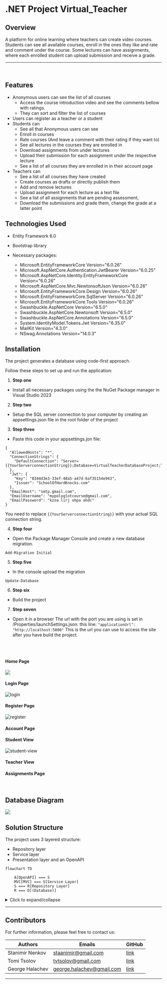 # .NET Project Virtual_Teacher
## Overview

A platform for online learning where teachers can create video courses. Students can see all available courses, enroll in the ones they like and rate and comment under the course. Some lectures can have assignments, where each enrolled student can upload submission and receive a grade. 

---
<br>

## Features

- Anonymous users can see the list of all courses
  + Access the course introduction video and see the comments bellow with ratings.
  + They can sort and filter the list of courses
- Users can register as a teacher or a student
- Students can
  + See all that Anonymous users can see
  + Enroll in courses
  + Rate courses (And leave a comment with their rating if they want to)
  + See all lectures in the courses they are enrolled in
  + Download assignments from under lectures 
  + Upload their submission for each assignment under the respective lecture
  + See a list of all courses they are enrolled in in their account page
- Teachers can
  + See a list of all courses they have created
  + Create courses as drafts or directly publish them
  + Add and remove lectures
  + Upload assignment for each lecture as a text file
  + See a list of all assignments that are pending assessment,  
  + Download the submissions and grade them, change the grade at a latter point

## Technologies Used

- Entity Framework 6.0
- Bootstrap library

- Necessary packages:
  + Microsoft.EntityFrameworkCore Version="6.0.26"
  + Microsoft.AspNetCore.Authentication.JwtBearer Version="6.0.25"
  + Microsoft.AspNetCore.Identity.EntityFrameworkCore Version="6.0.26" 
  + Microsoft.AspNetCore.Mvc.NewtonsoftJson Version="6.0.26"
  + Microsoft.EntityFrameworkCore.Design Version="6.0.26"
  + Microsoft.EntityFrameworkCore.SqlServer  Version="6.0.26"
  + Microsoft.EntityFrameworkCore.Tools Version="6.0.26"
  + Swashbuckle.AspNetCore Version="6.5.0"
  + Swashbuckle.AspNetCore.Newtonsoft Version="6.5.0"
  + Swashbuckle.AspNetCore.Annotations Version="6.5.0"
  + System.IdentityModel.Tokens.Jwt Version="6.35.0"
  + MailKit Version="4.3.0" 
  + NSwag.Annotations Version="14.0.3"

## Installation
The project generates a database using code-first approach. 

Follow these steps to set up and run the application:

1. **Step one**
- Install all necessary packages using the the NuGet Package manager in Visual Studio 2023

2. **Step two**
- Setup the SQL server connection to your computer by creating an appsettings.json file in the root folder of the project
  
3. **Step three**
- Paste this code in your appsettings.jon file:

```
{
  "AllowedHosts": "*",
  "ConnectionStrings": {
    "DefaultConnection": "Server={{YourServerconnectionString}};Database=VirtualTeacherDatabaseProject;Trusted_Connection=True;"
  },
  "Jwt": {
    "Key": "8344d3e3-33ef-48a5-a47d-6af35154e943",
    "Issuer": "SchoolOfHardKnocks.com"
  },
  "EmailHost": "smtp.gmail.com",
  "EmailUsername": "mypolyglotcourse@gmail.com",
  "EmailPassword": "kzoa lirj ohpa ahdc"
}
``` 
You need to replace ```{{YourServerconnectionString}}``` with your actual SQL connection string. 


4. **Step four**
- Open the Package Manager Console and create a new database migration.
```
Add-Migration Initial
```
5. **Step five**
- In the console upload the migration
```
Update-Database
```
6. **Step six**
- Build the project

7. **Step seven**
- Open it in a browser
The url with the port you are using is set in /Properties/launchSettings.json:
this line:
```"applicationUrl": "http://localhost:5000"```
This is the url you can use to access the site after you have build the project. 

<br>
<br>


#### Home Page

<img src=https://i.ibb.co/KyzCfQL/fp-an.png></img>

#### Login Page 

<img src="https://i.ibb.co/YjdpcNg/login.png" alt="login" border="0" />

#### Register Page 

<img src="https://i.ibb.co/tY5P4c8/register.png" alt="register" border="0" />

#### Account Page 

#### Student View 

<img src="https://i.ibb.co/yF2Zjhy/student-view.png" alt="student-view" border="0" />

#### Teacher View 

#### Assignments Page 



<br />


## Database Diagram

<img src=https://i.ibb.co/fXQW2NX/db-diagram.png />

<br>

## Solution Structure
The project uses 3 layered structure:

+ Repository layer
+ Service layer
+ Presentation layer and an OpenAPI


```mermaid
flowchart TD
    
    A[OpenAPI] === S
    MVC[MVC] === S[Service Layer]
    S === R[Repository Layer]
    R === D[(Database)]
```

<details>
  <summary>Click to expand/collapse</summary>

  ```
C:.
¦   .gitignore
¦   project_structure.txt
¦   README.md
¦   Virtual Teacher.docx
¦   VirtualTeacher.sln
¦   
+---.github
¦   L---workflows
L---VirtualTeacher
    ¦   appsettings.Development_.json
    ¦   appsettings.json
    ¦   Program.cs
    ¦   VirtualTeacher.csproj
    ¦   VirtualTeacher.csproj.user
    ¦   
    +---Components
    ¦       AssessSubmissionModal.cs
    ¦       Sidebar.cs
    ¦       TeachersModal.cs
    ¦       
    +---Controllers
    ¦   ¦   EmailController.cs
    ¦   ¦   
    ¦   +---API
    ¦   ¦       AccountApiController.cs
    ¦   ¦       ApplicationApiController.cs
    ¦   ¦       CourseApiController.cs
    ¦   ¦       UsersApiController.cs
    ¦   ¦       
    ¦   L---MVC
    ¦           AccountController.cs
    ¦           ApplicationController.cs
    ¦           AssignmentController.cs
    ¦           CourseController.cs
    ¦           HomeController.cs
    ¦           LectureController.cs
    ¦           RatingController.cs
    ¦           SharedController.cs
    ¦           UserController.cs
    ¦           
    +---Data
    ¦       AppDbContext.cs
    ¦       CommentsData.cs
    ¦       CoursesData.cs
    ¦       CourseStudentData.cs
    ¦       CourseTeacherData.cs
    ¦       LecturesData.cs
    ¦       SubmissionsData.cs
    ¦       UsersData.cs
    ¦       
    +---Exceptions
    ¦       DuplicateEntityException.cs
    ¦       EntityNotFoundException.cs
    ¦       InvalidCredentialsException.cs
    ¦       InvalidUserInputException.cs
    ¦       UnauthorizedOperationException.cs
    ¦       
    +---Helpers
    ¦   ¦   MailMapper.cs
    ¦   ¦   ModelMapper.cs
    ¦   ¦   SwaggerTagsFilter.cs
    ¦   ¦   
    ¦   L---CustomAttributes
    ¦           IsAdminAttribute.cs
    ¦           IsTeacherOrAdminAttribute.cs
    ¦           
    +---Migrations
    ¦       20240220074141_initial.cs
    ¦       20240220074141_initial.Designer.cs
    ¦       20240220083328_initial2.cs
    ¦       20240220083328_initial2.Designer.cs
    ¦       20240220083703_hrthr.cs
    ¦       20240220083703_hrthr.Designer.cs
    ¦       20240220095331_asgweinp.cs
    ¦       20240220095331_asgweinp.Designer.cs
    ¦       20240220100321_asgweinpåãâ.cs
    ¦       20240220100321_asgweinpåãâ.Designer.cs
    ¦       AppDbContextModelSnapshot.cs
    ¦       
    +---Models
    ¦   ¦   Comment.cs
    ¦   ¦   Course.cs
    ¦   ¦   Lecture.cs
    ¦   ¦   Note.cs
    ¦   ¦   PaginatedList.cs
    ¦   ¦   Rating.cs
    ¦   ¦   RatingValues.cs
    ¦   ¦   Submission.cs
    ¦   ¦   TeacherApplication.cs
    ¦   ¦   User.cs
    ¦   ¦   
    ¦   +---DTOs
    ¦   ¦   ¦   ApplicationResponseDto.cs
    ¦   ¦   ¦   EmailDto.cs
    ¦   ¦   ¦   LectureTitleIdDto.cs
    ¦   ¦   ¦   
    ¦   ¦   +---Account
    ¦   ¦   ¦       AccountUpdateDto.cs
    ¦   ¦   ¦       CredentialsDto.cs
    ¦   ¦   ¦       UserPasswordDto.cs
    ¦   ¦   ¦       
    ¦   ¦   +---Course
    ¦   ¦   ¦       CommentCreateDto.cs
    ¦   ¦   ¦       CommentResponseDto.cs
    ¦   ¦   ¦       CourseCreateDto.cs
    ¦   ¦   ¦       CourseResponseDto.cs
    ¦   ¦   ¦       CourseUpdateDto.cs
    ¦   ¦   ¦       LectureCreateDto.cs
    ¦   ¦   ¦       LectureResponseDto.cs
    ¦   ¦   ¦       LectureUpdateDto.cs
    ¦   ¦   ¦       RatingCreateDto.cs
    ¦   ¦   ¦       RatingResponseDto.cs
    ¦   ¦   ¦       
    ¦   ¦   L---User
    ¦   ¦           UserCreateDto.cs
    ¦   ¦           UserResponseDto.cs
    ¦   ¦           UserUpdateDto.cs
    ¦   ¦           
    ¦   +---Enums
    ¦   ¦       CourseTopic.cs
    ¦   ¦       UserRole.cs
    ¦   ¦       
    ¦   L---QueryParameters
    ¦           AssignmentsQueryParameters.cs
    ¦           CommentQueryParameters.cs
    ¦           CourseQueryParameters.cs
    ¦           UserQueryParameters.cs
    ¦           
    +---PrivateData
    ¦   +---Assignments
    ¦   ¦   +---course-1
    ¦   ¦   +---course-10
    ¦   ¦   L---course-3
    ¦   ¦           lecture-10.txt
    ¦   ¦           
    ¦   L---Submissions
    ¦       +---course-1
    ¦       ¦   +---lecture-1
    ¦       ¦   ¦       ian_c.txt
    ¦       ¦   ¦       julia_lopez.txt
    ¦       ¦   ¦       
    ¦       ¦   L---lecture-2
    ¦       ¦           ian_c.txt
    ¦       ¦           julia_lopez.txt
    ¦       ¦           
    ¦       L---course-3
    ¦           L---lecture-10
    ¦                   admin.txt
    ¦                   
    +---Properties
    ¦       launchSettings.json
    ¦       serviceDependencies.local.json.user
    ¦       
    +---Repositories
    ¦   ¦   ApplicationRepository.cs
    ¦   ¦   CourseRepository.cs
    ¦   ¦   UserRepository.cs
    ¦   ¦   
    ¦   L---Contracts
    ¦           IApplicationRepository.cs
    ¦           ICourseRepository.cs
    ¦           IUserRepository.cs
    ¦           
    +---Services
    ¦   ¦   AccountService.cs
    ¦   ¦   ApplicationService.cs
    ¦   ¦   CourseService.cs
    ¦   ¦   EmailService.cs
    ¦   ¦   UserService.cs
    ¦   ¦   
    ¦   L---Contracts
    ¦           IAccountService.cs
    ¦           IApplicationService.cs
    ¦           ICourseService.cs
    ¦           IEmailService.cs
    ¦           IUserService.cs
    ¦           
    +---ViewModels
    ¦   ¦   ErrorViewModel.cs
    ¦   ¦   HomeIndexViewModel.cs
    ¦   ¦   
    ¦   +---Account
    ¦   ¦       AccountInfoViewModel.cs
    ¦   ¦       AccountUpdateViewModel.cs
    ¦   ¦       LoginViewModel.cs
    ¦   ¦       PasswordViewModel.cs
    ¦   ¦       RegisterViewModel.cs
    ¦   ¦       
    ¦   +---Assignments
    ¦   ¦       AssignmentsViewModel.cs
    ¦   ¦       
    ¦   +---Courses
    ¦   ¦       CourseCreateViewModel.cs
    ¦   ¦       CoursesListViewModel.cs
    ¦   ¦       CourseUpdateViewModel.cs
    ¦   ¦       
    ¦   +---Lectures
    ¦   ¦       LectureCreateViewModel.cs
    ¦   ¦       LectureUpdateViewModel.cs
    ¦   ¦       
    ¦   L---Users
    ¦           UserIndexViewModel.cs
    ¦           UserUpdateViewModel.cs
    ¦           
    +---Views
    ¦   ¦   _ViewImports.cshtml
    ¦   ¦   _ViewStart.cshtml
    ¦   ¦   
    ¦   +---Account
    ¦   ¦       Index.cshtml
    ¦   ¦       Login.cshtml
    ¦   ¦       Password.cshtml
    ¦   ¦       Register.cshtml
    ¦   ¦       Update.cshtml
    ¦   ¦       
    ¦   +---Assignment
    ¦   ¦       Index.cshtml
    ¦   ¦       
    ¦   +---Course
    ¦   ¦       Create.cshtml
    ¦   ¦       Details.cshtml
    ¦   ¦       Index.cshtml
    ¦   ¦       Update.cshtml
    ¦   ¦       
    ¦   +---Home
    ¦   ¦       Index.cshtml
    ¦   ¦       Privacy.cshtml
    ¦   ¦       
    ¦   +---Lecture
    ¦   ¦       Create.cshtml
    ¦   ¦       Details.cshtml
    ¦   ¦       Update.cshtml
    ¦   ¦       
    ¦   +---Shared
    ¦   ¦   ¦   Error.cshtml
    ¦   ¦   ¦   Success.cshtml
    ¦   ¦   ¦   _DisplayRating.cshtml
    ¦   ¦   ¦   _InteractiveRating.cshtml
    ¦   ¦   ¦   _Layout.cshtml
    ¦   ¦   ¦   _Layout.cshtml.css
    ¦   ¦   ¦   _ValidationScriptsPartial.cshtml
    ¦   ¦   ¦   
    ¦   ¦   L---Components
    ¦   ¦       +---Sidebar
    ¦   ¦       ¦       Index.cshtml
    ¦   ¦       ¦       
    ¦   ¦       L---TeachersModal
    ¦   ¦               Index.cshtml
    ¦   ¦               
    ¦   L---User
    ¦           Index.cshtml
    ¦           Update.cshtml
    ¦           
    L---wwwroot
        ¦   favicon.ico
        ¦   
        +---css
        ¦       site.css
        ¦       
        +---images
        ¦   ¦   avatar-default.jpg
        ¦   ¦   home-temp.png
        ¦   ¦   
        ¦   +---avatars
        ¦   ¦       admin.jpg
        ¦   ¦       brownA.jpg
        ¦   ¦       johndoe.jpg
        ¦   ¦       
        ¦   L---flags
        ¦       ¦   English.jpg
        ¦       ¦   French.jpg
        ¦       ¦   German.jpg
        ¦       ¦   Japanese.jpg
        ¦       ¦   Russian.jpg
        ¦       ¦   Spanish.jpg
        ¦       ¦   
        ¦       L---svgFlags
        ¦               Bulgarian.svg
        ¦               Chinese.svg
        ¦               English.svg
        ¦               French.svg
        ¦               German.svg
        ¦               Japanese.svg
        ¦               Russian.svg
        ¦               Spanish.svg
        ¦               
        +---js
        ¦       site.js
        ¦       
        L---lib
            +---bootstrap
            ¦   ¦   LICENSE
            ¦   ¦   
            ¦   L---dist
            ¦       +---css
            ¦       ¦       bootstrap-grid.css
            ¦       ¦       bootstrap-grid.css.map
            ¦       ¦       bootstrap-grid.min.css
            ¦       ¦       bootstrap-grid.min.css.map
            ¦       ¦       bootstrap-grid.rtl.css
            ¦       ¦       bootstrap-grid.rtl.css.map
            ¦       ¦       bootstrap-grid.rtl.min.css
            ¦       ¦       bootstrap-grid.rtl.min.css.map
            ¦       ¦       bootstrap-reboot.css
            ¦       ¦       bootstrap-reboot.css.map
            ¦       ¦       bootstrap-reboot.min.css
            ¦       ¦       bootstrap-reboot.min.css.map
            ¦       ¦       bootstrap-reboot.rtl.css
            ¦       ¦       bootstrap-reboot.rtl.css.map
            ¦       ¦       bootstrap-reboot.rtl.min.css
            ¦       ¦       bootstrap-reboot.rtl.min.css.map
            ¦       ¦       bootstrap-utilities.css
            ¦       ¦       bootstrap-utilities.css.map
            ¦       ¦       bootstrap-utilities.min.css
            ¦       ¦       bootstrap-utilities.min.css.map
            ¦       ¦       bootstrap-utilities.rtl.css
            ¦       ¦       bootstrap-utilities.rtl.css.map
            ¦       ¦       bootstrap-utilities.rtl.min.css
            ¦       ¦       bootstrap-utilities.rtl.min.css.map
            ¦       ¦       bootstrap.css
            ¦       ¦       bootstrap.css.map
            ¦       ¦       bootstrap.min.css
            ¦       ¦       bootstrap.min.css.map
            ¦       ¦       bootstrap.rtl.css
            ¦       ¦       bootstrap.rtl.css.map
            ¦       ¦       bootstrap.rtl.min.css
            ¦       ¦       bootstrap.rtl.min.css.map
            ¦       ¦       
            ¦       L---js
            ¦               bootstrap.bundle.js
            ¦               bootstrap.bundle.js.map
            ¦               bootstrap.bundle.min.js
            ¦               bootstrap.bundle.min.js.map
            ¦               bootstrap.esm.js
            ¦               bootstrap.esm.js.map
            ¦               bootstrap.esm.min.js
            ¦               bootstrap.esm.min.js.map
            ¦               bootstrap.js
            ¦               bootstrap.js.map
            ¦               bootstrap.min.js
            ¦               bootstrap.min.js.map
            ¦               
            +---font-awesome
            ¦   +---css
            ¦   ¦       all.min.css
            ¦   ¦       
            ¦   L---webfonts
            ¦           fa-brands-400.ttf
            ¦           fa-brands-400.woff2
            ¦           fa-regular-400.ttf
            ¦           fa-regular-400.woff2
            ¦           fa-solid-900.ttf
            ¦           fa-solid-900.woff2
            ¦           fa-v4compatibility.ttf
            ¦           fa-v4compatibility.woff2
            ¦           
            +---jquery
            ¦   ¦   LICENSE.txt
            ¦   ¦   
            ¦   L---dist
            ¦           jquery.js
            ¦           jquery.min.js
            ¦           jquery.min.map
            ¦           
            +---jquery-validation
            ¦   ¦   LICENSE.md
            ¦   ¦   
            ¦   L---dist
            ¦           additional-methods.js
            ¦           additional-methods.min.js
            ¦           jquery.validate.js
            ¦           jquery.validate.min.js
            ¦           
            L---jquery-validation-unobtrusive
                    jquery.validate.unobtrusive.js
                    jquery.validate.unobtrusive.min.js
                    LICENSE.txt
  
  ```
</details>


---

## Contributors
For further information, please feel free to contact us:

| Authors                   | Emails                                                      | GitHub                                      |
| ------                    | ------                                                      | ------                                      |
| Stanimir Nenkov           | staanimir@gmail.com                        	              | [link](https://github.com/stnmrr)           |
| Tomi Tsolov               | tvtsolov@gmail.com                                          | [link](https://github.com/tvtsolov)         |
| George Halachev           | george.halachev@gmail.com                                   | [link](https://github.com/george-halachev)  |

---
